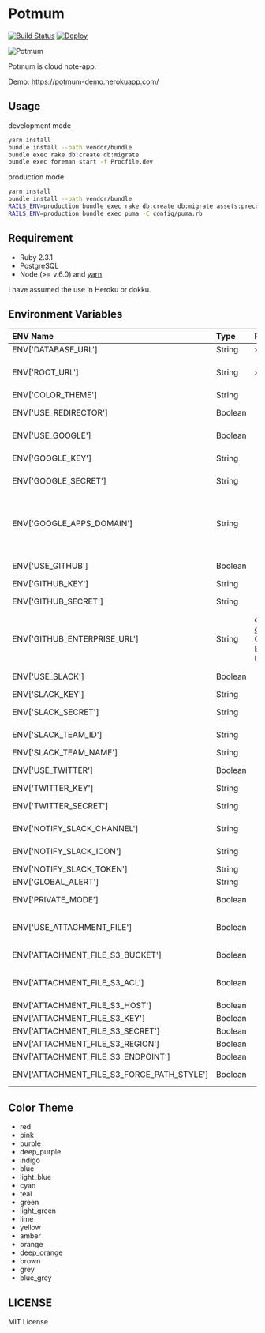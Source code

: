 # Potmum

[![Build Status](https://travis-ci.org/rutan/potmum.svg)](https://travis-ci.org/rutan/potmum)
[![Deploy](https://www.herokucdn.com/deploy/button.png)](https://heroku.com/deploy)

![Potmum](./logo.png)

Potmum is cloud note-app.

Demo: https://potmum-demo.herokuapp.com/

## Usage

development mode

```bash
yarn install
bundle install --path vendor/bundle
bundle exec rake db:create db:migrate
bundle exec foreman start -f Procfile.dev
```

production mode

```bash
yarn install
bundle install --path vendor/bundle
RAILS_ENV=production bundle exec rake db:create db:migrate assets:precompile
RAILS_ENV=production bundle exec puma -C config/puma.rb
```

## Requirement

- Ruby 2.3.1
- PostgreSQL
- Node (>= v.6.0) and [yarn](https://github.com/yarnpkg/yarn)

I have assumed the use in Heroku or dokku.

## Environment Variables

|ENV Name|Type|Requirement|Description|
|:---|:---|:---|:---|
|ENV['DATABASE_URL']|String|x|PostgreSQL URL|
|ENV['ROOT_URL']|String|x|Root page URL.<br>ex) http://example.com|
|ENV['COLOR_THEME']|String||default: 'blue'|
|ENV['USE_REDIRECTOR']|Boolean||Use redirector with external link|
|ENV['USE_GOOGLE']|Boolean||Allow login with Google OAuth 2|
|ENV['GOOGLE_KEY']|String||Google OAuth2 API Key|
|ENV['GOOGLE_SECRET']|String||Google OAuth2 Secret Key|
|ENV['GOOGLE_APPS_DOMAIN']|String||*only use Google Apps Account*<br>Google Apps Domains<br>(ex. `hazimu.com, example.com`)|
|ENV['USE_GITHUB']|Boolean||Allow login with GitHub account|
|ENV['GITHUB_KEY']|String||GitHub API Key|
|ENV['GITHUB_SECRET']|String||GitHub API Secret Key|
|ENV['GITHUB_ENTERPRISE_URL']|String|*only use github:e*<br>GitHub Enterprise URL|
|ENV['USE_SLACK']|Boolean||Allow login with Slack account|
|ENV['SLACK_KEY']|String||Slack API Key|
|ENV['SLACK_SECRET']|String||Slack API Secret Key|
|ENV['SLACK_TEAM_ID']|String||Slack Team ID<br>ex) T0123456|
|ENV['SLACK_TEAM_NAME']|String||Slack Team Name|
|ENV['USE_TWITTER']|Boolean||Allow login with Twitter account|
|ENV['TWITTER_KEY']|String||Twitter API Key|
|ENV['TWITTER_SECRET']|String||Twitter API Secret Key|
|ENV['NOTIFY_SLACK_CHANNEL']|String||Notify channel<br>ex) #general|
|ENV['NOTIFY_SLACK_ICON']|String||Slack icon URL or emoji|
|ENV['NOTIFY_SLACK_TOKEN']|String||Slack API Token|
|ENV['GLOBAL_ALERT']|String||Footer message|
|ENV['PRIVATE_MODE']|Boolean||Members only mode|
|ENV['USE_ATTACHMENT_FILE']|Boolean||Use Attachment File<br>default: false|
|ENV['ATTACHMENT_FILE_S3_BUCKET']|Boolean||Members only mode|
|ENV['ATTACHMENT_FILE_S3_ACL']|Boolean||s3 ACL<br>default: public-read|
|ENV['ATTACHMENT_FILE_S3_HOST']|Boolean||s3 asset host|
|ENV['ATTACHMENT_FILE_S3_KEY']|Boolean||s3 access key|
|ENV['ATTACHMENT_FILE_S3_SECRET']|Boolean||s3 token secret|
|ENV['ATTACHMENT_FILE_S3_REGION']|Boolean||s3 region|
|ENV['ATTACHMENT_FILE_S3_ENDPOINT']|Boolean||S3 endpoint|
|ENV['ATTACHMENT_FILE_S3_FORCE_PATH_STYLE']|Boolean||use force path style in S3|

## Color Theme
- red
- pink
- purple
- deep_purple
- indigo
- blue
- light_blue
- cyan
- teal
- green
- light_green
- lime
- yellow
- amber
- orange
- deep_orange
- brown
- grey
- blue_grey

## LICENSE
MIT License

